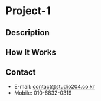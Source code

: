 # Project-1
## Description
## How It Works
## Contact
* E-mail: contact@studio204.co.kr
* Mobile: 010-6832-0319
